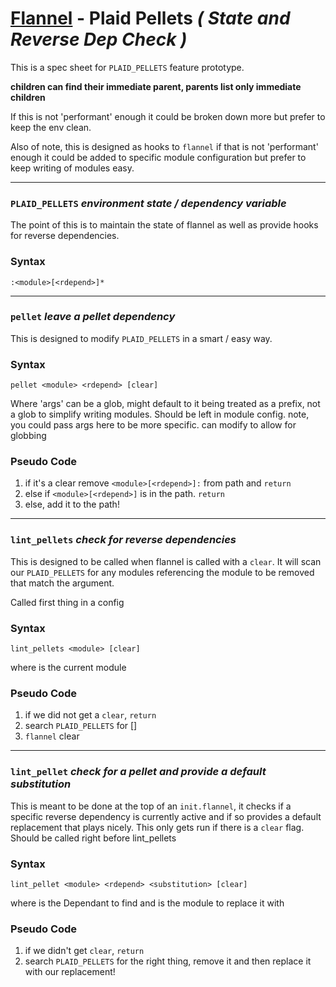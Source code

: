 # [Flannel][readme-md] - Plaid Pellets *( State and Reverse Dep Check )*

This is a spec sheet for `PLAID_PELLETS` feature prototype.

**children can find their immediate parent, parents list only immediate children**

If this is not 'performant' enough it could be broken down more but prefer to keep the env clean.

Also of note, this is designed as hooks to `flannel` if that is not 'performant' enough it could be added to specific module configuration but prefer to keep writing of modules easy.

---

### `PLAID_PELLETS` *environment state / dependency variable*

The point of this is to maintain the state of flannel as well as provide hooks for reverse dependencies. 

### Syntax

`:<module>[<rdepend>]*`

---

### `pellet` *leave a pellet dependency*

This is designed to modify `PLAID_PELLETS` in a smart / easy way.

### Syntax

`pellet <module> <rdepend> [clear]`

Where <module>'args' can be a glob, might default to it being treated as a prefix, not a glob to simplify writing modules. Should be left in module config. note, you could pass args here to be more specific. can modify to allow for globbing

### Pseudo Code

1. if it's a clear remove `<module>[<rdepend>]:` from path and `return`
2. else if `<module>[<rdepend>]` is in the path. `return`
3. else, add it to the path!

---

### `lint_pellets` *check for reverse dependencies*

This is designed to be called when flannel is called with a `clear`. It will scan our `PLAID_PELLETS` for any modules referencing the module to be removed that match the argument.

Called first thing in a config

### Syntax

`lint_pellets <module> [clear]`

where *<module>* is the current module

### Pseudo Code

1. if we did not get a `clear`, `return`
2. search `PLAID_PELLETS` for <module>[<rdepend>]
3. `flannel` <module> clear

---

### `lint_pellet` *check for a pellet and provide a default substitution*

This is meant to be done at the top of an `init.flannel`, it checks if a specific reverse dependency is currently active and if so provides a default replacement that plays nicely. This only gets run if there is a `clear` flag. Should be called right before lint_pellets

### Syntax

`lint_pellet <module> <rdepend> <substitution> [clear]`

where *<module glob to find>* is the Dependant to find and *<substitution>* is the module to replace it with

### Pseudo Code

1. if we didn't get `clear`, `return`
2. search `PLAID_PELLETS` for the right thing, remove it and then replace it with our replacement!

[readme-md]: ../README.md "Flannel Readme"